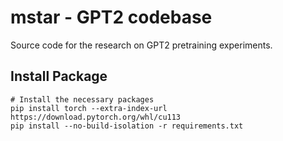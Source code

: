 # mstar - GPT2 codebase

Source code for the research on GPT2 pretraining experiments.

## Install Package
```
# Install the necessary packages
pip install torch --extra-index-url https://download.pytorch.org/whl/cu113
pip install --no-build-isolation -r requirements.txt
```

